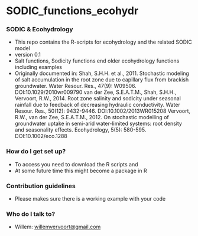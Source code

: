 # SODIC_functions_ecohydr

### **SODIC  & Ecohydrology** ###

* This repo contains the R-scripts for ecohydrology and the related SODIC model
* version 0.1
* Salt functions, Sodicity functions end older ecohydrology functions including examples
* Originally documented in:
Shah, S.H.H. et al., 2011. Stochastic modeling of salt accumulation in the root zone due to capillary flux from brackish groundwater. Water Resour. Res., 47(9): W09506. DOI:10.1029/2010wr009790
van der Zee, S.E.A.T.M., Shah, S.H.H., Vervoort, R.W., 2014. Root zone salinity and sodicity under seasonal rainfall due to feedback of decreasing hydraulic conductivity. Water Resour. Res., 50(12): 9432-9446. DOI:10.1002/2013WR015208
Vervoort, R.W., van der Zee, S.E.A.T.M., 2012. On stochastic modelling of groundwater uptake in semi-arid water-limited systems: root density and seasonality effects. Ecohydrology, 5(5): 580-595. DOI:10.1002/eco.1288

### How do I get set up? ###

* To access you need to download the R scripts and
* At some future time this might become a package in R

### Contribution guidelines ###

* Please makes sure there is a working example with your code

### Who do I talk to? ###

* Willem: willemvervoort@gmail.com
